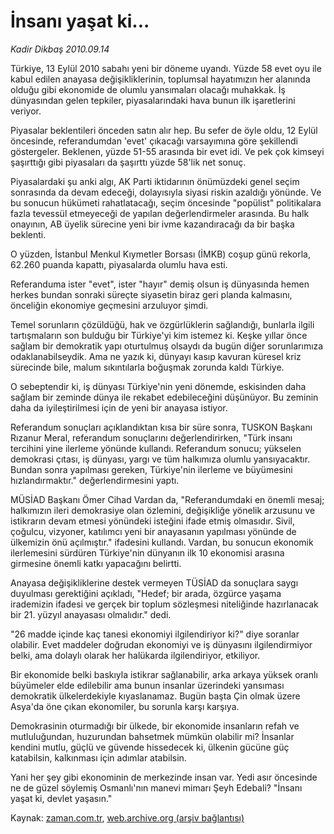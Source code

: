 # İnsanı yaşat ki...

*Kadir Dikbaş 2010.09.14*

<td class="news-spot">
<p>Türkiye, 13 Eylül 2010 sabahı yeni bir döneme uyandı. Yüzde 58 evet oyu ile kabul edilen anayasa değişikliklerinin, toplumsal hayatımızın her alanında olduğu gibi ekonomide de olumlu yansımaları olacağı muhakkak. İş dünyasından gelen tepkiler, piyasalarındaki hava bunun ilk işaretlerini veriyor.</p>
<p><p>Piyasalar beklentileri önceden satın alır hep. Bu sefer de öyle oldu, 12 Eylül öncesinde, referandumdan 'evet' çıkacağı varsayımına göre şekillendi göstergeler. Beklenen, yüzde 51-55 arasında bir evet idi. Ve pek çok kimseyi şaşırttığı gibi piyasaları da şaşırttı yüzde 58'lik net sonuç.
<p>Piyasalardaki şu anki algı, AK Parti iktidarının önümüzdeki genel seçim sonrasında da devam edeceği, dolayısıyla siyasi riskin azaldığı yönünde. Ve bu sonucun hükümeti rahatlatacağı, seçim öncesinde "popülist" politikalara fazla tevessül etmeyeceği de yapılan değerlendirmeler arasında. Bu halk onayının, AB üyelik sürecine yeni bir ivme kazandıracağı da bir başka beklenti.
<p>O yüzden, İstanbul Menkul Kıymetler Borsası (İMKB) coşup günü rekorla, 62.260 puanda kapattı, piyasalarda olumlu hava esti.
<p>Referanduma ister "evet", ister "hayır" demiş olsun iş dünyasında hemen herkes bundan sonraki süreçte siyasetin biraz geri planda kalmasını, önceliğin ekonomiye geçmesini arzuluyor şimdi.
<p>Temel sorunların çözüldüğü, hak ve özgürlüklerin sağlandığı, bunlarla ilgili tartışmaların son bulduğu bir Türkiye'yi kim istemez ki. Keşke yıllar önce sağlam bir demokratik yapı oturtulmuş olsaydı da bugün diğer sorunlarımıza odaklanabilseydik. Ama ne yazık ki, dünyayı kasıp kavuran küresel kriz sürecinde bile, malum sıkıntılarla boğuşmak zorunda kaldı Türkiye.
<p>O sebeptendir ki, iş dünyası Türkiye'nin yeni dönemde, eskisinden daha sağlam bir zeminde dünya ile rekabet edebileceğini düşünüyor. Bu zeminin daha da iyileştirilmesi için de yeni bir anayasa istiyor.
<p>Referandum sonuçları açıklandıktan kısa bir süre sonra, TUSKON Başkanı Rızanur Meral, referandum sonuçlarını değerlendirirken, "Türk insanı tercihini yine ilerleme yönünde kullandı. Referandum sonucu; yükselen demokrasi çıtası, iş dünyası, yargı ve tüm halkımıza olumlu yansıyacaktır. Bundan sonra yapılması gereken, Türkiye'nin ilerleme ve büyümesini hızlandırmaktır." değerlendirmesini yaptı.
<p>MÜSİAD Başkanı Ömer Cihad Vardan da, "Referandumdaki en önemli mesaj; halkımızın ileri demokrasiye olan özlemini, değişikliğe yönelik arzusunu ve istikrarın devam etmesi yönündeki isteğini ifade etmiş olmasıdır. Sivil, çoğulcu, vizyoner, katılımcı yeni bir anayasanın yapılması yönünde de ülkemizin önü açılmıştır." ifadesini kullandı. Vardan, bu sonucun ekonomik ilerlemesini sürdüren Türkiye'nin dünyanın ilk 10 ekonomisi arasına girmesine önemli katkı yapacağını belirtti.
<p>Anayasa değişikliklerine destek vermeyen TÜSİAD da sonuçlara saygı duyulması gerektiğini açıkladı, "Hedef; bir arada, özgürce yaşama irademizin ifadesi ve gerçek bir toplum sözleşmesi niteliğinde hazırlanacak bir 21. yüzyıl anayasası olmalıdır." dedi.
<p>"26 madde içinde kaç tanesi ekonomiyi ilgilendiriyor ki?" diye soranlar olabilir. Evet maddeler doğrudan ekonomiyi ve iş dünyasını ilgilendirmiyor belki, ama dolaylı olarak her halükarda ilgilendiriyor, etkiliyor.
<p>Bir ekonomide belki baskıyla istikrar sağlanabilir, arka arkaya yüksek oranlı büyümeler elde edilebilir ama bunun insanlar üzerindeki yansıması demokratik ülkelerdekiyle kıyaslanamaz. Bugün başta Çin olmak üzere Asya'da öne çıkan ekonomiler, bu sorunla karşı karşıya.
<p>Demokrasinin oturmadığı bir ülkede, bir ekonomide insanların refah ve mutluluğundan, huzurundan bahsetmek mümkün olabilir mi? İnsanlar kendini mutlu, güçlü ve güvende hissedecek ki, ülkenin gücüne güç katabilsin, kalkınması için adımlar atabilsin.
<p>Yani her şey gibi ekonominin de merkezinde insan var. Yedi asır öncesinde ne de güzel söylemiş Osmanlı'nın manevi mimarı Şeyh Edebali? "İnsanı yaşat ki, devlet yaşasın." </p>
<a href="http://web.archive.org/web/20101114065649/mailto:k.dikbas@zaman.com.tr">
</a></p></p></p></p></p></p></p></p></p></p></p></p></p></td>

Kaynak: [zaman.com.tr](http://zaman.com.tr/yazar.do?yazino=1027246), [web.archive.org (arşiv bağlantısı)](http://web.archive.org/web/20101114065649/http://www.zaman.com.tr:80/yazar.do?yazino=1027246)
